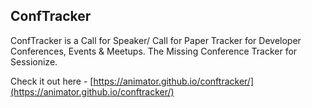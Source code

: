 ## ConfTracker

ConfTracker is a Call for Speaker/ Call for Paper Tracker for Developer Conferences, Events & Meetups. The Missing Conference Tracker for Sessionize.

Check it out here - [https://animator.github.io/conftracker/](https://animator.github.io/conftracker/)
